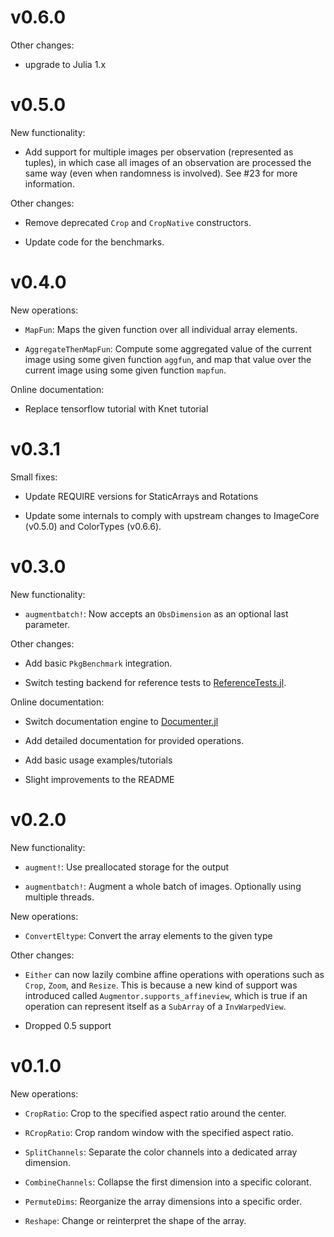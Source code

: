 # v0.6.0

Other changes:

- upgrade to Julia 1.x

# v0.5.0

New functionality:

- Add support for multiple images per observation (represented as
  tuples), in which case all images of an observation are
  processed the same way (even when randomness is involved).
  See #23 for more information.

Other changes:

- Remove deprecated `Crop` and `CropNative` constructors.

- Update code for the benchmarks.

# v0.4.0

New operations:

- `MapFun`: Maps the given function over all individual array
  elements.

- `AggregateThenMapFun`: Compute some aggregated value of the
  current image using some given function `aggfun`, and map that
  value over the current image using some given function `mapfun`.

Online documentation:

- Replace tensorflow tutorial with Knet tutorial

# v0.3.1

Small fixes:

- Update REQUIRE versions for StaticArrays and Rotations

- Update some internals to comply with upstream changes to
  ImageCore (v0.5.0) and ColorTypes (v0.6.6).

# v0.3.0

New functionality:

- `augmentbatch!`: Now accepts an `ObsDimension` as an optional
  last parameter.

Other changes:

- Add basic `PkgBenchmark` integration.

- Switch testing backend for reference tests to
  [ReferenceTests.jl](https://github.com/Evizero/ReferenceTests.jl).

Online documentation:

- Switch documentation engine to
  [Documenter.jl](https://github.com/JuliaDocs/Documenter.jl)

- Add detailed documentation for provided operations.

- Add basic usage examples/tutorials

- Slight improvements to the README

# v0.2.0

New functionality:

- `augment!`: Use preallocated storage for the output

- `augmentbatch!`: Augment a whole batch of images. Optionally
  using multiple threads.

New operations:

- `ConvertEltype`: Convert the array elements to the given type

Other changes:

- `Either` can now lazily combine affine operations with operations
  such as `Crop`, `Zoom`, and `Resize`. This is because a new kind
  of support was introduced called `Augmentor.supports_affineview`,
  which is true if an operation can represent itself as a `SubArray`
  of a `InvWarpedView`.

- Dropped 0.5 support

# v0.1.0

New operations:

- `CropRatio`: Crop to the specified aspect ratio around the center.

- `RCropRatio`: Crop random window with the specified aspect ratio.

- `SplitChannels`: Separate the color channels into a dedicated array dimension.

- `CombineChannels`: Collapse the first dimension into a specific colorant.

- `PermuteDims`: Reorganize the array dimensions into a specific order.

- `Reshape`: Change or reinterpret the shape of the array.
